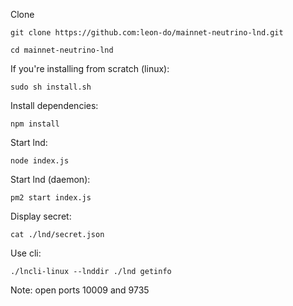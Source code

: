 Clone

`git clone https://github.com:leon-do/mainnet-neutrino-lnd.git`

`cd mainnet-neutrino-lnd`

If you're installing from scratch (linux): 

`sudo sh install.sh`

Install dependencies: 

`npm install`

Start lnd: 

`node index.js`

Start lnd (daemon): 

`pm2 start index.js`

Display secret: 

`cat ./lnd/secret.json`

Use cli: 

`./lncli-linux --lnddir ./lnd getinfo`

Note: open ports 10009 and 9735
